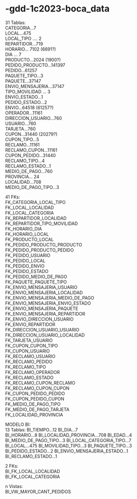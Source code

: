 # -gdd-1c2023-boca_data

31 Tablas:  
CATEGORIA...7  
LOCAL...475  
LOCAL_TIPO .... 2  
REPARTIDOR...719  
HORARIO... 7102 (6691?)  
DIA ... 7  
PRODUCTO...2024 (1900?)  
PEDIDO_PRODUCTO...141397  
PEDIDO...61257  
PAQUETE_TIPO...3  
PAQUETE...37147  
ENVIO_MENSAJERIA...37147  
TIPO_MOVILIDAD ... 3  
ENVIO_ESTADO...1  
PEDIDO_ESTADO...2  
ENVIO...64518 (61257?)  
OPERADOR...11161  
DIRECCION_USUARIO...760  
USUARIO...760  
TARJETA...760  
CUPON...31440 (20279?)  
CUPON_TIPO...5  
RECLAMO...11161  
RECLAMO_CUPON...11161  
CUPON_PEDIDO...31440  
RECLAMO_TIPO...4  
RECLAMO_ESTADO...1  
MEDIO_DE_PAGO...760  
PROVINCIA... 24  
LOCALIDAD...708  
MEDIO_DE_PAGO_TIPO...3  

41 FKs:  
FK_CATEGORIA_LOCAL_TIPO  
FK_LOCAL_LOCALIDAD  
FK_LOCAL_CATEGORIA  
FK_REPARTIDOR_LOCALIDAD  
FK_REPARTIDOR_TIPO_MOVILIDAD  
FK_HORARIO_DIA  
FK_HORARIO_LOCAL  
FK_PRODUCTO_LOCAL  
FK_PEDIDO_PRODUCTO_PRODUCTO  
FK_PEDIDO_PRODUCTO_PEDIDO  
FK_PEDIDO_USUARIO  
FK_PEDIDO_LOCAL  
FK_PEDIDO_ENVIO  
FK_PEDIDO_ESTADO  
FK_PEDIDO_MEDIO_DE_PAGO  
FK_PAQUETE_PAQUETE_TIPO  
FK_ENVIO_MENSAJERIA_USUARIO  
FK_ENVIO_MENSAJERIA_LOCALIDAD  
FK_ENVIO_MENSAJERIA_MEDIO_DE_PAGO  
FK_ENVIO_MENSAJERIA_ENVIO_ESTADO  
FK_ENVIO_MENSAJERIA_PAQUETE  
FK_ENVIO_MENSAJERIA_REPARTIDOR  
FK_ENVIO_DIRECCION_USUARIO  
FK_ENVIO_REPARTIDOR  
FK_DIRECCION_USUARIO_USUARIO  
FK_DIRECCION_USUARIO_LOCALIDAD  
FK_TARJETA_USUARIO  
FK_CUPON_CUPON_TIPO  
FK_CUPON_USUARIO  
FK_RECLAMO_USUARIO  
FK_RECLAMO_PEDIDO  
FK_RECLAMO_TIPO  
FK_RECLAMO_OPERADOR  
FK_RECLAMO_ESTADO  
FK_RECLAMO_CUPON_RECLAMO  
FK_RECLAMO_CUPON_CUPON  
FK_CUPON_PEDIDO_PEDIDO  
FK_CUPON_PEDIDO_CUPON  
FK_MEDIO_DE_PAGO_TIPO  
FK_MEDIO_DE_PAGO_TARJETA  
FK_LOCALIDAD_PROVINCIA  


MODELO BI:  
13 Tablas:
BI_TIEMPO...12 
BI_DIA...7  
BI_HORARIO...8
BI_LOCALIDAD_PROVINCIA...708
BI_EDAD...4
BI_MEDIO_DE_PAGO_TIPO...3
BI_LOCAL_CATEGORIA_TIPO...7
BI_LOCAL...475
BI_MOVILIDAD_TIPO...3
BI_PAQUETE_TIPO...3
BI_PEDIDO_ESTADO...2
BI_ENVIO_MENSAJERIA_ESTADO...1
BI_RECLAMO_ESTADO...1


2 FKs:  
BI_FK_LOCAL_LOCALIDAD  
BI_FK_LOCAL_CATEGORIA


n Vistas:  
BI_VW_MAYOR_CANT_PEDIDOS  
